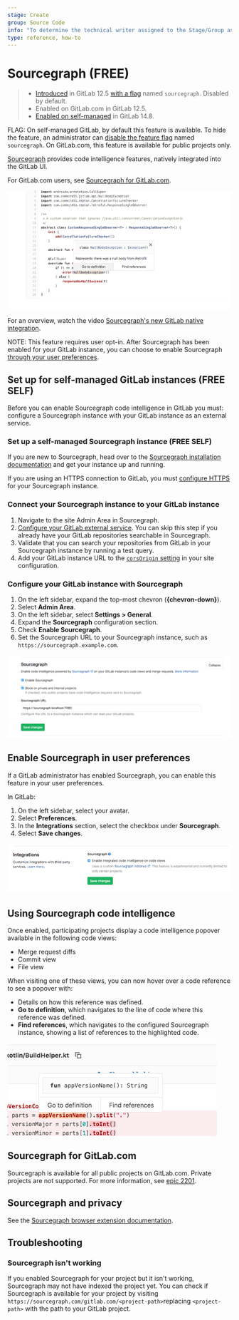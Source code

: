 ```yaml
---
stage: Create
group: Source Code
info: "To determine the technical writer assigned to the Stage/Group associated with this page, see https://about.gitlab.com/handbook/product/ux/technical-writing/#assignments"
type: reference, how-to
---
```


# Sourcegraph **(FREE)**

> - [Introduced](https://gitlab.com/gitlab-org/gitlab/-/merge_requests/16556) in GitLab 12.5 [with a flag](../administration/feature_flags.md) named `sourcegraph`. Disabled by default.
> - Enabled on GitLab.com in GitLab 12.5.
> - [Enabled on self-managed](https://gitlab.com/gitlab-org/gitlab/-/merge_requests/73116) in GitLab 14.8.

FLAG:
On self-managed GitLab, by default this feature is available. To hide the feature, an administrator can [disable the feature flag](../administration/feature_flags.md) named `sourcegraph`.
On GitLab.com, this feature is available for public projects only.

[Sourcegraph](https://sourcegraph.com) provides code intelligence features, natively integrated into the GitLab UI.

For GitLab.com users, see [Sourcegraph for GitLab.com](#sourcegraph-for-gitlabcom).

![Sourcegraph demo](img/sourcegraph_demo_v12_5.png)

<i class="fa fa-youtube-play youtube" aria-hidden="true"></i>
For an overview, watch the video [Sourcegraph's new GitLab native integration](https://www.youtube.com/watch?v=LjVxkt4_sEA).

NOTE:
This feature requires user opt-in. After Sourcegraph has been enabled for your GitLab instance,
you can choose to enable Sourcegraph [through your user preferences](#enable-sourcegraph-in-user-preferences).

## Set up for self-managed GitLab instances **(FREE SELF)**

Before you can enable Sourcegraph code intelligence in GitLab you must:
configure a Sourcegraph instance with your GitLab instance as an external service.

### Set up a self-managed Sourcegraph instance **(FREE SELF)**

If you are new to Sourcegraph, head over to the [Sourcegraph installation documentation](https://docs.sourcegraph.com/admin) and get your instance up and running.

If you are using an HTTPS connection to GitLab, you must [configure HTTPS](https://docs.sourcegraph.com/admin/http_https_configuration) for your Sourcegraph instance.

### Connect your Sourcegraph instance to your GitLab instance

1. Navigate to the site Admin Area in Sourcegraph.
1. [Configure your GitLab external service](https://docs.sourcegraph.com/admin/external_service/gitlab).
You can skip this step if you already have your GitLab repositories searchable in Sourcegraph.
1. Validate that you can search your repositories from GitLab in your Sourcegraph instance by running a test query.
1. Add your GitLab instance URL to the [`corsOrigin` setting](https://docs.sourcegraph.com/admin/config/site_config#corsOrigin) in your site configuration.

### Configure your GitLab instance with Sourcegraph

1. On the left sidebar, expand the top-most chevron (**{chevron-down}**).
1. Select **Admin Area**.
1. On the left sidebar, select **Settings > General**.
1. Expand the **Sourcegraph** configuration section.
1. Check **Enable Sourcegraph**.
1. Set the Sourcegraph URL to your Sourcegraph instance, such as `https://sourcegraph.example.com`.

![Sourcegraph administration settings](img/sourcegraph_admin_v12_5.png)

## Enable Sourcegraph in user preferences

If a GitLab administrator has enabled Sourcegraph, you can enable this feature in your user preferences.

In GitLab:

1. On the left sidebar, select your avatar.
1. Select **Preferences**.
1. In the **Integrations** section, select the checkbox under **Sourcegraph**.
1. Select **Save changes**.

![Sourcegraph user preferences](img/sourcegraph_user_preferences_v12_5.png)

## Using Sourcegraph code intelligence

Once enabled, participating projects display a code intelligence popover available in
the following code views:

- Merge request diffs
- Commit view
- File view

When visiting one of these views, you can now hover over a code reference to see a popover with:

- Details on how this reference was defined.
- **Go to definition**, which navigates to the line of code where this reference was defined.
- **Find references**, which navigates to the configured Sourcegraph instance, showing a list of references to the highlighted code.

![Sourcegraph demo](img/sourcegraph_popover_v12_5.png)

## Sourcegraph for GitLab.com

Sourcegraph is available for all public projects on GitLab.com.
Private projects are not supported.
For more information, see [epic 2201](https://gitlab.com/groups/gitlab-org/-/epics/2201).

## Sourcegraph and privacy

See the [Sourcegraph browser extension documentation](https://docs.sourcegraph.com/integration/browser_extension/references/privacy).

## Troubleshooting

### Sourcegraph isn't working

If you enabled Sourcegraph for your project but it isn't working, Sourcegraph may not have indexed the project yet. You can check if Sourcegraph is available for your project by visiting `https://sourcegraph.com/gitlab.com/<project-path>`replacing `<project-path>` with the path to your GitLab project.
